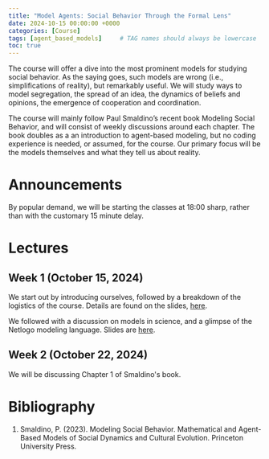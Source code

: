 ```yaml
---
title: "Model Agents: Social Behavior Through the Formal Lens"
date: 2024-10-15 00:00:00 +0000
categories: [Course]
tags: [agent_based_models]     # TAG names should always be lowercase
toc: true
---
```


The course will offer a dive into the most prominent models for studying social behavior. 
As the saying goes, such models are wrong (i.e., simplifications of reality), but remarkably useful. 
We will study ways to model segregation, the spread of an idea, the dynamics of beliefs and opinions, 
the emergence of cooperation and coordination.

The course will mainly follow Paul Smaldino’s recent book Modeling Social Behavior, 
and will consist of weekly discussions around each chapter. 
The book doubles as a an introduction to agent-based modeling, 
but no coding experience is needed, or assumed, for the course. 
Our primary focus will be the models themselves and what they tell us about reality.

# Announcements
By popular demand, we will be starting the classes at 18:00 sharp, 
rather than with the customary 15 minute delay. 

# Lectures

## Week 1 (October 15, 2024)
We start out by introducing ourselves, followed by a breakdown of the logistics of the course.
Details are found on the slides, [here](/content/teaching/2024-2025-model-agents/00-logistics.pdf).

We followed with a discussion on models in science, and a glimpse of the Netlogo modeling language.
Slides are [here](/content/teaching/2024-2025-model-agents/01-why-model.pdf).

## Week 2 (October 22, 2024)
We will be discussing Chapter 1 of Smaldino's book.

# Bibliography
1. Smaldino, P. (2023). Modeling Social Behavior. Mathematical and Agent-Based Models of Social Dynamics and Cultural Evolution. Princeton University Press.
